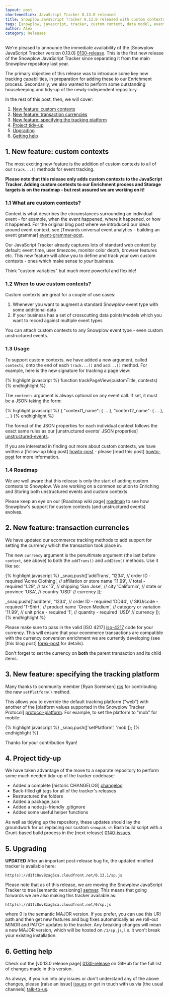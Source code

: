 ```yaml
---
layout: post
shortenedlink: JavaScript Tracker 0.13.0 released
title: Snowplow JavaScript Tracker 0.13.0 released with custom contexts
tags: [snowplow, javascript, tracker, custom context, data model, event grammar]
author: Alex
category: Releases
---
```


We're pleased to announce the immediate availability of the [Snowplow JavaScript Tracker version 0.13.0] [0130-release]. This is the first new release of the Snowplow JavaScript Tracker since separating it from the main Snowplow repository last year.

The primary objective of this release was to introduce some key new tracking capabilities, in preparation for adding these to our Enrichment process. Secondarily, we also wanted to perform some outstanding housekeeping and tidy-up of the newly-independent repository.

In the rest of this post, then, we will cover:

1. [New feature: custom contexts](/blog/2014/01/27/snowplow-javascript-tracker-0.13.0-released-with-custom-contexts/#contexts)
2. [New feature: transaction currencies](/blog/2014/01/27/snowplow-javascript-tracker-0.13.0-released-with-custom-contexts/#currency)
3. [New feature: specifying the tracking platform](/blog/2014/01/27/snowplow-javascript-tracker-0.13.0-released-with-custom-contexts/#platform)
4. [Project tidy-up](/blog/2014/01/27/snowplow-javascript-tracker-0.13.0-released-with-custom-contexts/#tidyup)
5. [Upgrading](/blog/2014/01/27/snowplow-javascript-tracker-0.13.0-released-with-custom-contexts/#upgrading)
6. [Getting help](/blog/2014/01/27/snowplow-javascript-tracker-0.13.0-released-with-custom-contexts/#help)

<!--more-->

<div class="html">
<h2><a name="contexts">1. New feature: custom contexts</a></h2>
</div>

The most exciting new feature is the addition of custom contexts to all of our `track...()` methods for event tracking.

**Please note that this release only adds custom contexts to the JavaScript Tracker. Adding custom contexts to our Enrichment process and Storage targets is on the roadmap - but rest assured we are working on it!**

<div class="html">
<h3>1.1 What are custom contexts?</h3>
</div>

Context is what describes the circumstances surrounding an individual event - for example, when the event happened, where it happened, or how it happened. For the original blog post where we introduced our ideas around event context, see [Towards universal event analytics - building an event grammar] [event-grammar-post].

Our JavaScript Tracker already captures lots of standard web context by default: event time, user timezone, monitor color depth, browser features etc. This new feature will allow you to define and track your own custom contexts - ones which make sense to _your_ business.

Think "custom variables" but much more powerful and flexible!

<div class="html">
<h3>1.2 When to use custom contexts?</h3>
</div>

Custom contexts are great for a couple of use cases:

1. Whenever you want to augment a standard Snowplow event type with some additional data
2. If your business has a set of crosscutting data points/models which you want to record against multiple event types

You can attach custom contexts to any Snowplow event type - even custom unstructured events.

<div class="html">
<h3>1.3 Usage</h3>
</div>

To support custom contexts, we have added a new argument, called `contexts`, onto the end of each `track...()` and `add...()` method. For example, here is the new signature for tracking a page view:

{% highlight javascript %}
function trackPageView(customTitle, contexts)
{% endhighlight %}

The `contexts` argument is always optional on any event call. If set, it must be a JSON taking the form:

{% highlight javascript %}
{ "context1_name": {
    ...
  },
  "context2_name": {
    ...
  },
  ...
}
{% endhighlight %}

The format of the JSON properties for each individual context follows the exact same rules as our [unstructured events' JSON properties] [unstructured-events].

If you are interested in finding out more about custom contexts, we have written a [follow-up blog post] [howto-post] - please [read this post] [howto-post] for more information.

<h3>1.4 Roadmap</h3>

We are well aware that this release is only the start of adding custom contexts to Snowplow. We are working on a common solution to Enriching and Storing both unstructured events and custom contexts.

Please keep an eye on our [Roadmap wiki page] [roadmap] to see how Snowplow's support for custom contexts (and unstructured events) evolves.

<div class="html">
<h2><a name="currency">2. New feature: transaction currencies</a></h2>
</div>

We have updated our ecommerce tracking methods to add support for setting the currency which the transaction took place in.

The new `currency` argument is the penultimate argument (the last before `context`, see above) to both the `addTrans()` and `addItem()` methods. Use it like so:

{% highlight javascript %}
_snaq.push(['addTrans',
    '1234',           // order ID - required
    'Acme Clothing',  // affiliation or store name
    '11.99',          // total - required
    '1.29',           // tax
    '5',              // shipping
    'San Jose',       // city
    'California',     // state or province
    'USA',            // country
    'USD'             // currency
  ]);

_snaq.push(['addItem',
    '1234',           // order ID - required
    'DD44',           // SKU/code - required
    'T-Shirt',        // product name
    'Green Medium',   // category or variation
    '11.99',          // unit price - required
    '1',              // quantity - required
    'USD'             // currency
  ]);
{% endhighlight %}

Please make sure to pass in the valid [ISO 4217] [iso-4217] code for your currency. This will ensure that your ecommerce transactions are compatible with the currency conversion enrichment we are currently developing (see [this blog post] [forex-post] for details).

Don't forget to set the currency on **both** the parent transaction and its child items.

<div class="html">
<h2><a name="platform">3. New feature: specifying the tracking platform</a></h2>
</div>

Many thanks to community member [Ryan Sorensen] [rcs] for contributing the new `setPlatform()` method.

This allows you to override the default tracking platform ("web") with another of the [platform values supported in the Snowplow Tracker Protocol] [protocol-platform]. For example, to set the platform to "mob" for mobile:

{% highlight javascript %}
_snaq.push(['setPlatform', 'mob']);
{% endhighlight %}

Thanks for your contribution Ryan!

<div class="html">
<h2><a name="tidyup">4. Project tidy-up</a></h2>
</div>

We have taken advantage of the move to a separate repository to perform some much needed tidy-up of the tracker codebase:

* Added a complete [historic CHANGELOG] [changelog]
* Back-filled git tags for all of the tracker's releases
* Restructured the folders
* Added a package.json
* Added a node.js-friendly .gitignore
* Added some useful helper functions

As well as tidying up the repository, these updates should lay the groundwork for us replacing our custom `snowpak.sh` Bash build script with a Grunt-based build process in the [next release] [0140-issues].

<div class="html">
<h2><a name="upgrading">5. Upgrading</a></h2>
</div>

**UPDATED** After an important post-release bug fix, the updated minified tracker is available here:

    http(s)://d1fc8wv8zag5ca.cloudfront.net/0.13.1/sp.js

Please note that as of this release, we are moving the Snowplow JavaScript Tracker to true [semantic versioning] [semver]. This means that going forwards we are also making this tracker available as:

    http(s)://d1fc8wv8zag5ca.cloudfront.net/0/sp.js

where 0 is the semantic MAJOR version. If you prefer, you can use this URI path and then get new features and bug fixes automatically as we roll-out MINOR and PATCH updates to the tracker. Any breaking changes will mean a new MAJOR version, which will be hosted on `/1/sp.js`, i.e. it won't break your existing installation.

<div class="html">
<h2><a name="help">6. Getting help</a></h2>
</div>

Check out the [v0.13.0 release page] [0130-release] on GitHub for the full list of changes made in this version.

As always, if you run into any issues or don't understand any of the above changes, please [raise an issue] [issues] or get in touch with us via [the usual channels] [talk-to-us].

[event-grammar-post]: /blog/2013/08/12/towards-universal-event-analytics-building-an-event-grammar/
[forex-post]: /blog/2014/01/17/scala-forex-library-released/
[howto-post]: /blog/2014/01/27/snowplow-custom-contexts-guide/
[unstructured-events]: https://github.com/snowplow/snowplow/wiki/2-Specific-event-tracking-with-the-Javascript-tracker#381-trackunstructevent

[rcs]: https://github.com/rcs
[iso-4217]: http://en.wikipedia.org/wiki/ISO_4217#Active_codes
[protocol-platform]: https://github.com/snowplow/snowplow/wiki/snowplow-tracker-protocol#11-application-parameters

[semver]: http://semver.org/spec/v2.0.0.html
[changelog]: https://github.com/snowplow/snowplow-javascript-tracker/blob/master/CHANGELOG
[roadmap]: https://github.com/snowplow/snowplow/wiki/Product-roadmap
[0130-release]: https://github.com/snowplow/snowplow-javascript-tracker/releases/tag/0.13.0
[0140-issues]: https://github.com/snowplow/snowplow-javascript-tracker/issues?milestone=3&page=1&state=open

[issues]: https://github.com/snowplow/snowplow/issues
[talk-to-us]: https://github.com/snowplow/snowplow/wiki/Talk-to-us
